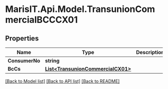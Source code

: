 
# MarisIT.Api.Model.TransunionCommercialBCCCX01

## Properties

Name | Type | Description | Notes
------------ | ------------- | ------------- | -------------
**ConsumerNo** | **string** |  | [optional] 
**BcCs** | [**List&lt;TransunionCommercialCX01&gt;**](TransunionCommercialCX01.md) |  | [optional] 

[[Back to Model list]](../README.md#documentation-for-models)
[[Back to API list]](../README.md#documentation-for-api-endpoints)
[[Back to README]](../README.md)

